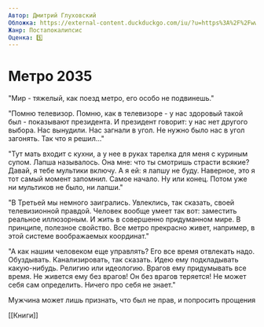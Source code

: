 ```yaml
---
Автор: Дмитрий Глуховский
Обложка: https://external-content.duckduckgo.com/iu/?u=https%3A%2F%2Fwww.litres.ru%2Fstatic%2Fbookimages%2F13%2F69%2F83%2F13698392.bin.dir%2F13698392.cover_max1500.jpg&f=1&nofb=1&ipt=c9d17ac0868e4681155aa15e3d5ee8025534e305dc81b350ea54723bd843eb86&ipo=images
Жанр: Постапокалипсис
Оценка: 5️⃣
---
```


# Метро 2035

"Мир - тяжелый, как поезд метро, его особо не подвинешь."

"Помню телевизор. Помню, как в телевизоре - у нас здоровый такой был - показывают президента. И президент говорит: у нас нет другого выбора. Нас вынудили. Нас загнали в угол. Не нужно было нас в угол загонять. Так что я решил..."

"Тут мать входит с кухни, а у нее в руках тарелка для меня с куриным супом. Лапша называлось. Она мне: что ты смотришь страсти всякие? Давай, я тебе мультики включу. А я ей: я лапшу не буду. Наверное, это я тот самый момент запомнил.
Самое начало. Ну или конец. Потом уже ни мультиков не было, ни лапши."

"В Третьей мы немного заигрались. Увлеклись, так сказать, своей телевизионной правдой. Человек вообще умеет так вот: заместить реальное иллюзорным. И жить в совершенно придуманном мире. В принципе, полезное свойство. Все метро прекрасно живет, например, в этой системе воображаемых координат."

"А как нашим человеком еще управлять? Его все время отвлекать надо. Обуздывать. Канализировать, так сказать. Идею ему подкладывать какую-нибудь. Религию или идеологию. Врагов ему придумывать все время. Не живется ему без врагов! Он без врагов теряется! Не может себя сам определить. Ничего про себя не знает."

Мужчина может лишь признать, что был не прав, и попросить прощения

[[Книги]]